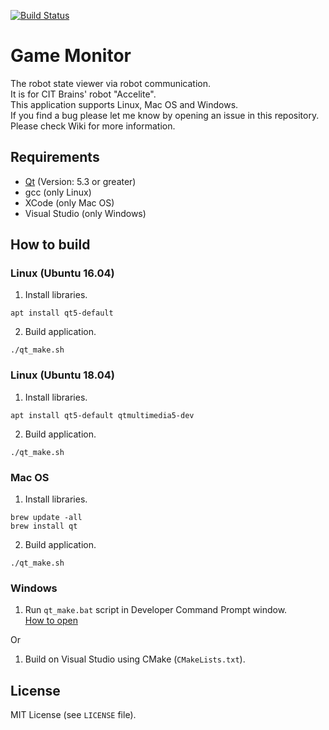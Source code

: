 [![Build Status](https://travis-ci.org/SatoshiShimada/game_monitor.svg?branch=master)](https://travis-ci.org/SatoshiShimada/game_monitor)

# Game Monitor

The robot state viewer via robot communication.  
It is for CIT Brains' robot "Accelite".  
This application supports Linux, Mac OS and Windows.  
If you find a bug please let me know by opening an issue in this repository.  
Please check Wiki for more information.  

## Requirements

* [Qt](https://www.qt.io/) (Version: 5.3 or greater)
* gcc (only Linux)
* XCode (only Mac OS)
* Visual Studio (only Windows)

## How to build

### Linux (Ubuntu 16.04)

1. Install libraries.

```
apt install qt5-default
```

2. Build application.

```
./qt_make.sh
```

### Linux (Ubuntu 18.04)

1. Install libraries.

```
apt install qt5-default qtmultimedia5-dev
```

2. Build application.

```
./qt_make.sh
```

### Mac OS

1. Install libraries.

```
brew update -all
brew install qt
```

2. Build application.

```
./qt_make.sh
```

### Windows

1.  Run `qt_make.bat` script in Developer Command Prompt window.  
[How to open](https://msdn.microsoft.com/en-us/library/f35ctcxw.aspx "Jump to Microsoft document page")

Or  

1. Build on Visual Studio using CMake (`CMakeLists.txt`).

## License

MIT License (see `LICENSE` file).

